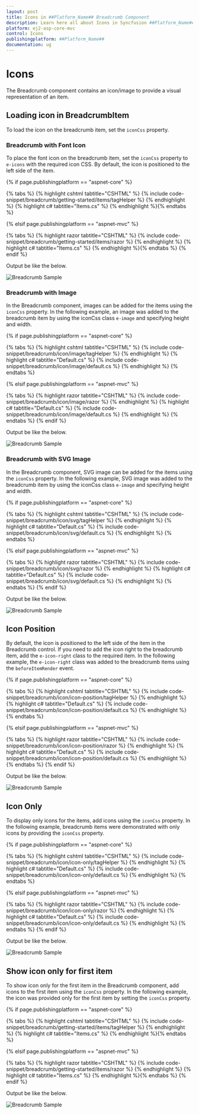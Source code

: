 ```yaml
---
layout: post
title: Icons in ##Platform_Name## Breadcrumb Component
description: Learn here all about Icons in Syncfusion ##Platform_Name## Breadcrumb component of Syncfusion Essential JS 2 and more.
platform: ej2-asp-core-mvc
control: Icons
publishingplatform: ##Platform_Name##
documentation: ug
---
```



# Icons

The Breadcrumb component contains an icon/image to provide a visual representation of an item.

## Loading icon in BreadcrumbItem

To load the icon on the breadcrumb item, set the `iconCss` property.

### Breadcrumb with Font Icon

To place the font icon on the breadcrumb item, set the `iconCss` property to `e-icons` with the required icon CSS. By default, the icon is positioned to the left side of the item.

{% if page.publishingplatform == "aspnet-core" %}

{% tabs %}
{% highlight cshtml tabtitle="CSHTML" %}
{% include code-snippet/breadcrumb/getting-started/items/tagHelper %}
{% endhighlight %}
{% highlight c# tabtitle="Items.cs" %}
{% endhighlight %}{% endtabs %}

{% elsif page.publishingplatform == "aspnet-mvc" %}

{% tabs %}
{% highlight razor tabtitle="CSHTML" %}
{% include code-snippet/breadcrumb/getting-started/items/razor %}
{% endhighlight %}
{% highlight c# tabtitle="Items.cs" %}
{% endhighlight %}{% endtabs %}
{% endif %}



Output be like the below.

![Breadcrumb Sample](./images/items.PNG)

### Breadcrumb with Image

In the Breadcrumb component, images can be added for the items using the `iconCss` property. In the following example, an image was added to the breadcrumb item by using the iconCss class `e-image` and specifying height and width.

{% if page.publishingplatform == "aspnet-core" %}

{% tabs %}
{% highlight cshtml tabtitle="CSHTML" %}
{% include code-snippet/breadcrumb/icon/image/tagHelper %}
{% endhighlight %}
{% highlight c# tabtitle="Default.cs" %}
{% include code-snippet/breadcrumb/icon/image/default.cs %}
{% endhighlight %}
{% endtabs %}

{% elsif page.publishingplatform == "aspnet-mvc" %}

{% tabs %}
{% highlight razor tabtitle="CSHTML" %}
{% include code-snippet/breadcrumb/icon/image/razor %}
{% endhighlight %}
{% highlight c# tabtitle="Default.cs" %}
{% include code-snippet/breadcrumb/icon/image/default.cs %}
{% endhighlight %}
{% endtabs %}
{% endif %}



Output be like the below.

![Breadcrumb Sample](./images/image.PNG)

### Breadcrumb with SVG Image

In the Breadcrumb component, SVG image can be added for the items using the `iconCss` property. In the following example, SVG image was added to the breadcrumb item by using the iconCss class `e-image` and specifying height and width.

{% if page.publishingplatform == "aspnet-core" %}

{% tabs %}
{% highlight cshtml tabtitle="CSHTML" %}
{% include code-snippet/breadcrumb/icon/svg/tagHelper %}
{% endhighlight %}
{% highlight c# tabtitle="Default.cs" %}
{% include code-snippet/breadcrumb/icon/svg/default.cs %}
{% endhighlight %}
{% endtabs %}

{% elsif page.publishingplatform == "aspnet-mvc" %}

{% tabs %}
{% highlight razor tabtitle="CSHTML" %}
{% include code-snippet/breadcrumb/icon/svg/razor %}
{% endhighlight %}
{% highlight c# tabtitle="Default.cs" %}
{% include code-snippet/breadcrumb/icon/svg/default.cs %}
{% endhighlight %}
{% endtabs %}
{% endif %}



Output be like the below.

![Breadcrumb Sample](./images/svg.PNG)

## Icon Position

By default, the icon is positioned to the left side of the item in the Breadcrumb control. If you need to add the icon right to the breadcrumb item, add the `e-icon-right` class to the required item. In the following example, the `e-icon-right` class was added to the breadcrumb items using the `beforeItemRender` event.

{% if page.publishingplatform == "aspnet-core" %}

{% tabs %}
{% highlight cshtml tabtitle="CSHTML" %}
{% include code-snippet/breadcrumb/icon/icon-position/tagHelper %}
{% endhighlight %}
{% highlight c# tabtitle="Default.cs" %}
{% include code-snippet/breadcrumb/icon/icon-position/default.cs %}
{% endhighlight %}
{% endtabs %}

{% elsif page.publishingplatform == "aspnet-mvc" %}

{% tabs %}
{% highlight razor tabtitle="CSHTML" %}
{% include code-snippet/breadcrumb/icon/icon-position/razor %}
{% endhighlight %}
{% highlight c# tabtitle="Default.cs" %}
{% include code-snippet/breadcrumb/icon/icon-position/default.cs %}
{% endhighlight %}
{% endtabs %}
{% endif %}



Output be like the below.

![Breadcrumb Sample](./images/icons-position.PNG)

## Icon Only

To display only icons for the items, add icons using the `iconCss` property. In the following example, breadcrumb items were demonstrated with only icons by providing the `iconCss` property.

{% if page.publishingplatform == "aspnet-core" %}

{% tabs %}
{% highlight cshtml tabtitle="CSHTML" %}
{% include code-snippet/breadcrumb/icon/icon-only/tagHelper %}
{% endhighlight %}
{% highlight c# tabtitle="Default.cs" %}
{% include code-snippet/breadcrumb/icon/icon-only/default.cs %}
{% endhighlight %}
{% endtabs %}

{% elsif page.publishingplatform == "aspnet-mvc" %}

{% tabs %}
{% highlight razor tabtitle="CSHTML" %}
{% include code-snippet/breadcrumb/icon/icon-only/razor %}
{% endhighlight %}
{% highlight c# tabtitle="Default.cs" %}
{% include code-snippet/breadcrumb/icon/icon-only/default.cs %}
{% endhighlight %}
{% endtabs %}
{% endif %}



Output be like the below.

![Breadcrumb Sample](./images/icon-only.PNG)

## Show icon only for first item

To show icon only for the first item in the Breadcrumb component, add icons to the first item using the `iconCss` property. In the following example, the icon was provided only for the first item by setting the `iconCss` property.

{% if page.publishingplatform == "aspnet-core" %}

{% tabs %}
{% highlight cshtml tabtitle="CSHTML" %}
{% include code-snippet/breadcrumb/getting-started/items/tagHelper %}
{% endhighlight %}
{% highlight c# tabtitle="Items.cs" %}
{% endhighlight %}{% endtabs %}

{% elsif page.publishingplatform == "aspnet-mvc" %}

{% tabs %}
{% highlight razor tabtitle="CSHTML" %}
{% include code-snippet/breadcrumb/getting-started/items/razor %}
{% endhighlight %}
{% highlight c# tabtitle="Items.cs" %}
{% endhighlight %}{% endtabs %}
{% endif %}



Output be like the below.

![Breadcrumb Sample](./images/items.PNG)